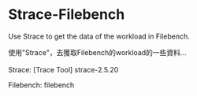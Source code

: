 # Strace-Filebench<br /> 
  Use Strace to get the data of the workload in Filebench. 
    
  使用"Strace"，去獲取Filebench的workload的一些資料...
  <br /> 
  <br /> 
  Strace: [Trace Tool] strace-2.5.20
    
  Filebench: filebench
  

